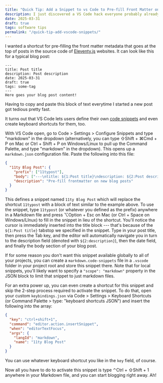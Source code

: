 ```yaml
---
title: "Quick Tip: Add a Snippet to vs Code to Pre-fill Front Matter on Eleventy Sites"
description: I just discovered a VS Code hack everyone probably already knows!
date: 2025-03-31
draft: true
tags: software tips
permalink: "/quick-tip-add-vscode-snippets/"
---
```


I wanted a shortcut for pre-filling the front matter metadata that goes at the top of posts in the source code of [Eleventy.js](https://www.11ty.dev/) websites. It can look like this for a typical blog post:

```
---
title: Post title
description: Post description
date: 2025-03-31
draft: true
tags: some-tag
---
Here goes your blog post content!
```

Having to copy and paste this block of text everytime I started a new post got tedious pretty fast.

It turns out that VS Code lets users define their own [code snippets](https://code.visualstudio.com/docs/editing/userdefinedsnippets) and even create keyboard shortcuts for them, too.

With VS Code open, go to Code > Settings > Configure Snippets and type "markdown" in the dropdown (alternatively, you can type ⇧Shift + ⌘Cmd + P on Mac or Ctrl + Shift + P on Windows/Linux to pull up the Command Palette, and type "markdown" in the dropdown). This opens up a `markdown.json` configuration file. Paste the following into this file:

```json
{
  "11ty Blog Post": {
    "prefix": ["11typost"],
    "body": ["---\ntitle: ${1:Post title}\ndescription: ${2:Post description}\ndate: ${3:yyyy-mm-dd}\ndraft: true\ntags: some-tag\n---\n"],
    "description": "Pre-fill frontmatter on new blog posts"
  }
}
```

This defines a snippet named `11ty Blog Post` which will replace the shortcut `11typost` with a block of text similar to the example above. To use the snippet, type `11typost` (or whatever you defined as the prefix) anywhere in a Markdown file and press ⌥Option + Esc on Mac (or Ctrl + Space on Windows/LInux) to fill in the snippet in lieu of the shortcut. You'll notice the cursor is immediately inserted into the title block --- that's because of the `${1:Post title}` tabstop we specified in the snippet. Type in your post title, then press the Tab key, and the editor will automatically navigate you in turn to the description field (denoted with `${2:description}`), then the date field, and finally the body section of your blog post.

If for some reason you don't want this snippet available globally to all of your projects, you can create a `markdown.code-snippets` file in a `.vscode` folder in your project root and store this snippet there. Note that for local snippets, you'll likely want to specify a `"scope": "markdown"` property in the JSON block to limit that snippet to just markdown files.

For an extra power up, you can even create a shortcut for this snippet and skip the 2-step process required to activate the snippet. To do that, open your custom `keybindings.json` via Code > Settings > Keyboard Shortcuts (or Command Palette > type: "keyboard shortcuts JSON") and insert the following into the array:

```json
{
  "key": "ctrl+shift+1",
  "command": "editor.action.insertSnippet",
  "when": "editorTextFocus",
  "args": {
    "langId": "markdown",
    "name": "11ty Blog Post"
  }
}
```

You can use whatever keyboard shortcut you like in the `key` field, of course.

Now all you have to do to activate this snippet is type ⌃Ctrl + ⇧Shift + 1 anywhere in your Markdown file, and you can start blogging right away. Ah!
